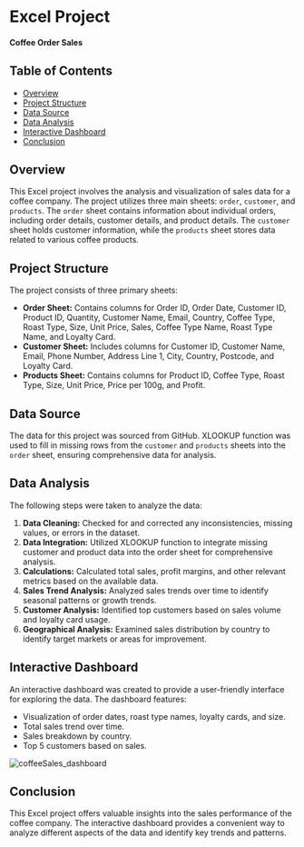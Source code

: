 # Excel Project 
#### Coffee Order Sales 

## Table of Contents
- [Overview](#overview)
- [Project Structure](#project-structure)
- [Data Source](#data-source)
- [Data Analysis](#data-analysis)
- [Interactive Dashboard](#interactive-dashboard)
- [Conclusion](#conclusion)

## Overview
This Excel project involves the analysis and visualization of sales data for a coffee company. The project utilizes three main sheets: `order`, `customer`, and `products`. The `order` sheet contains information about individual orders, including order details, customer details, and product details. The `customer` sheet holds customer information, while the `products` sheet stores data related to various coffee products.


## Project Structure
The project consists of three primary sheets:
- **Order Sheet:** Contains columns for Order ID, Order Date, Customer ID, Product ID, Quantity, Customer Name, Email, Country, Coffee Type, Roast Type, Size, Unit Price, Sales, Coffee Type Name, Roast Type Name, and Loyalty Card.
- **Customer Sheet:** Includes columns for Customer ID, Customer Name, Email, Phone Number, Address Line 1, City, Country, Postcode, and Loyalty Card.
- **Products Sheet:** Contains columns for Product ID, Coffee Type, Roast Type, Size, Unit Price, Price per 100g, and Profit.

## Data Source
The data for this project was sourced from GitHub. XLOOKUP function was used to fill in missing rows from the `customer` and `products` sheets into the `order` sheet, ensuring comprehensive data for analysis.

## Data Analysis
The following steps were taken to analyze the data:
1. **Data Cleaning:** Checked for and corrected any inconsistencies, missing values, or errors in the dataset.
2. **Data Integration:** Utilized XLOOKUP function to integrate missing customer and product data into the order sheet for comprehensive analysis.
3. **Calculations:** Calculated total sales, profit margins, and other relevant metrics based on the available data.
4. **Sales Trend Analysis:** Analyzed sales trends over time to identify seasonal patterns or growth trends.
5. **Customer Analysis:** Identified top customers based on sales volume and loyalty card usage.
6. **Geographical Analysis:** Examined sales distribution by country to identify target markets or areas for improvement.

## Interactive Dashboard
An interactive dashboard was created to provide a user-friendly interface for exploring the data. The dashboard features:
- Visualization of order dates, roast type names, loyalty cards, and size.
- Total sales trend over time.
- Sales breakdown by country.
- Top 5 customers based on sales.

![coffeeSales_dashboard](https://github.com/Remmy69440/Excel/assets/159604919/2e4809f0-156d-4800-9535-98a4f396e374)

## Conclusion
This Excel project offers valuable insights into the sales performance of the coffee company. The interactive dashboard provides a convenient way to analyze different aspects of the data and identify key trends and patterns.
